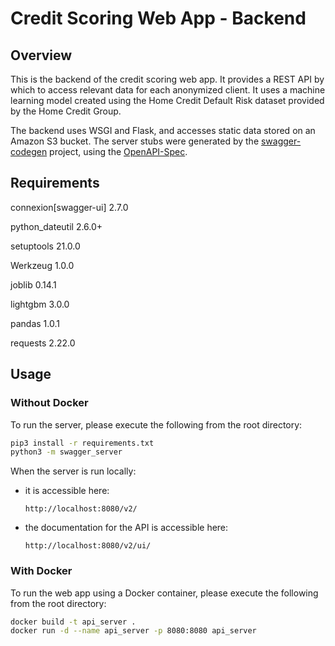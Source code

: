 # Credit Scoring Web App - Backend

## Overview
This is the backend of the credit scoring web app. 
It provides a REST API by which to access relevant data for each anonymized client.
It uses a machine learning model created using the Home Credit Default Risk dataset provided by the Home Credit Group.

The backend uses WSGI and Flask, and accesses static data stored on an Amazon S3 bucket.
The server stubs were generated by the [swagger-codegen](https://github.com/swagger-api/swagger-codegen) project, using the
[OpenAPI-Spec](https://github.com/swagger-api/swagger-core/wiki).  

## Requirements
connexion[swagger-ui] 2.7.0

python_dateutil 2.6.0+

setuptools 21.0.0

Werkzeug 1.0.0

joblib 0.14.1

lightgbm 3.0.0

pandas 1.0.1

requests 2.22.0

## Usage
### Without Docker
To run the server, please execute the following from the root directory:

```bash
pip3 install -r requirements.txt
python3 -m swagger_server
```

When the server is run locally:
- it is accessible here:

    ```
    http://localhost:8080/v2/
    ```

- the documentation for the API is accessible here: 

    ```
    http://localhost:8080/v2/ui/
    ```

### With Docker
To run the web app using a Docker container, please execute the following from the root directory:

```bash
docker build -t api_server .
docker run -d --name api_server -p 8080:8080 api_server
```